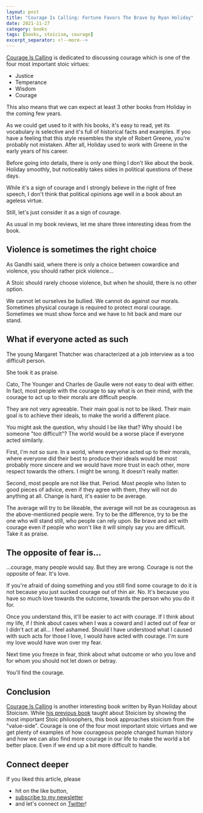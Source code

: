 ```yaml
---
layout: post
title: "Courage Is Calling: Fortune Favors The Brave by Ryan Holiday"
date: 2021-11-27
category: books
tags: [books, stoicism, courage]
excerpt_separator: <!--more-->
---
```

[Courage Is Calling](https://www.amazon.com/gp/product/0593191676/ref=as_li_qf_asin_il_tl?ie=UTF8&tag=sandordargo-20&creative=9325&linkCode=as2&creativeASIN=0593191676&linkId=4492558bd50195bf6ebbdc4d74c83ed4) is dedicated to discussing courage which is one of the four most important stoic virtues:

- Justice
- Temperance
- Wisdom
- Courage 

This also means that we can expect at least 3 other books from Holiday in the coming few years.

As we could get used to it with his books, it's easy to read, yet its vocabulary is selective and it's full of historical facts and examples. If you have a feeling that this style resembles the style of Robert Greene, you're probably not mistaken. After all, Holiday used to work with Greene in the early years of his career.

Before going into details, there is only one thing I don't like about the book. Holiday smoothly, but noticeably takes sides in political questions of these days.

While it's a sign of courage and I strongly believe in the right of free speech, I don't think that political opinions age well in a book about an ageless virtue.

Still, let's just consider it as a sign of courage.

As usual in my book reviews, let me share three interesting ideas from the book.

## Violence is sometimes the right choice

As Gandhi said, where there is only a choice between cowardice and violence, you should rather pick violence...

A Stoic should rarely choose violence, but when he should, there is no other option.

We cannot let ourselves be bullied. We cannot do against our morals. Sometimes physical courage is required to protect moral courage. Sometimes we must show force and we have to hit back and mare our stand.

## What if everyone acted as such

The young Margaret Thatcher was characterized at a job interview as a too difficult person.

She took it as praise.

Cato, The Younger and Charles de Gaulle were not easy to deal with either. In fact, most people with the courage to say what is on their mind, with the courage to act up to their morals are difficult people.

They are not very agreeable. Their main goal is not to be liked. Their main goal is to achieve their ideals, to make the world a different place.

You might ask the question, why should I be like that? Why should I be someone "too difficult"? The world would be a worse place if everyone acted similarly.

First, I'm not so sure. In a world, where everyone acted up to their morals, where everyone did their best to produce their ideals would be most probably more sincere and we would have more trust in each other, more respect towards the others. I might be wrong. It doesn't really matter.

Second, most people are not like that. Period. Most people who listen to good pieces of advice, even if they agree with them, they will not do anything at all. Change is hard, it's easier to be average.

The average will try to be likeable, the average will not be as courageous as the above-mentioned people were. Try to be the difference, try to be the one who will stand still, who people can rely upon. Be brave and act with courage even if people who won't like it will simply say you are difficult. Take it as praise.

## The opposite of fear is...

...courage, many people would say. But they are wrong. Courage is not the opposite of fear. It's love.

If you're afraid of doing something and you still find some courage to do it is not because you just sucked courage out of thin air. No. It's because you have so much love towards the outcome, towards the person who you do it for.

Once you understand this, it'll be easier to act with courage. If I think about my life, if I think about cases when I was a coward and I acted out of fear or I didn't act at all... I feel ashamed. Should I have understood what I caused with such acts for those I love, I would have acted with courage. I'm sure my love would have won over my fear.

Next time you freeze in fear, think about what outcome or who you love and for whom you should not let down or betray.

You'll find the courage.

## Conclusion

[Courage Is Calling](https://www.amazon.com/gp/product/0593191676/ref=as_li_qf_asin_il_tl?ie=UTF8&tag=sandordargo-20&creative=9325&linkCode=as2&creativeASIN=0593191676&linkId=4492558bd50195bf6ebbdc4d74c83ed4) is another interesting book written by Ryan Holiday about Stoicism. While [his previous book](https://www.amazon.com/gp/product/052554187X/ref=as_li_qf_asin_il_tl?ie=UTF8&tag=sandordargo-20&creative=9325&linkCode=as2&creativeASIN=052554187X&linkId=aac17c677d517e2f33ff3263a4790a78) taught about Stoicism by showing the most important Stoic philosophers, this book approaches stoicism from the "value-side". Courage is one of the four most important stoic virtues and we get plenty of examples of how courageous people changed human history and how we can also find more courage in our life to make the world a bit better place. Even if we end up a bit more difficult to handle.
  
## Connect deeper

If you liked this article, please 
- hit on the like button,  
- [subscribe to my newsletter](http://eepurl.com/gvcv1j) 
- and let's connect on [Twitter](https://twitter.com/SandorDargo)!
